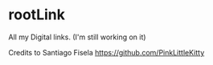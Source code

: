 # rootLink
All my Digital links. (I'm still working on it)

Credits to Santiago Fisela 
https://github.com/PinkLittleKitty
